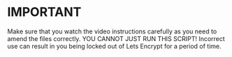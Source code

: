 # IMPORTANT #
Make sure that you watch the video instructions carefully as you need to amend the files correctly.
YOU CANNOT JUST RUN THIS SCRIPT!
Incorrect use can result in you being locked out of Lets Encrypt for a period of time.
